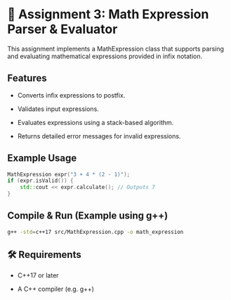 # 🧠 Assignment 3: Math Expression Parser & Evaluator

This assignment implements a MathExpression class that supports parsing and evaluating mathematical expressions provided in infix notation.

## Features
- Converts infix expressions to postfix.

- Validates input expressions.

- Evaluates expressions using a stack-based algorithm.

- Returns detailed error messages for invalid expressions.

## Example Usage
```cpp
MathExpression expr("3 + 4 * (2 - 1)");
if (expr.isValid()) {
    std::cout << expr.calculate(); // Outputs 7
}
```

## Compile & Run (Example using g++)
```bash
g++ -std=c++17 src/MathExpression.cpp -o math_expression
```

## 🛠 Requirements
- C++17 or later

- A C++ compiler (e.g. g++)
